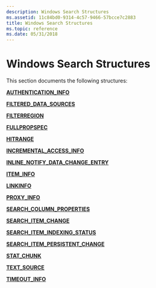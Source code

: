 ```yaml
---
description: Windows Search Structures
ms.assetid: 11c84bd0-9314-4c57-9466-57bcce7c2883
title: Windows Search Structures
ms.topic: reference
ms.date: 05/31/2018
---
```


# Windows Search Structures


This section documents the following structures:

[**AUTHENTICATION\_INFO**](/windows/desktop/api/Searchapi/ns-searchapi-authentication_info)

[**FILTERED\_DATA\_SOURCES**](/windows/desktop/api/filtereg/ns-filtereg-filtered_data_sources)

[**FILTERREGION**](/windows/win32/api/filter/ns-filter-filterregion)

[**FULLPROPSPEC**](/windows/win32/api/filter/ns-filter-fullpropspec)

[**HITRANGE**](/windows/win32/api/structuredquery/ns-structuredquery-hitrange)

[**INCREMENTAL\_ACCESS\_INFO**](/windows/desktop/api/Searchapi/ns-searchapi-incremental_access_info)

[**INLINE\_NOTIFY\_DATA\_CHANGE\_ENTRY**](/previous-versions/windows/desktop/legacy/aa965367(v=vs.85))

[**ITEM\_INFO**](/windows/desktop/api/Searchapi/ns-searchapi-item_info)

[**LINKINFO**](-search-linkinfo.md)

[**PROXY\_INFO**](/windows/desktop/api/Searchapi/ns-searchapi-proxy_info)

[**SEARCH\_COLUMN\_PROPERTIES**](/windows/desktop/api/searchapi/ns-searchapi-search_column_properties)

[**SEARCH\_ITEM\_CHANGE**](/windows/desktop/api/Searchapi/ns-searchapi-search_item_change)

[**SEARCH\_ITEM\_INDEXING\_STATUS**](/windows/desktop/api/Searchapi/ns-searchapi-search_item_indexing_status)

[**SEARCH\_ITEM\_PERSISTENT\_CHANGE**](/windows/desktop/api/Searchapi/ns-searchapi-search_item_persistent_change)

[**STAT\_CHUNK**](/windows/win32/api/filter/ns-filter-stat_chunk)

[**TEXT\_SOURCE**](/windows/win32/api/indexsrv/ns-indexsrv-text_source)

[**TIMEOUT\_INFO**](/windows/desktop/api/Searchapi/ns-searchapi-timeout_info)

 

 
